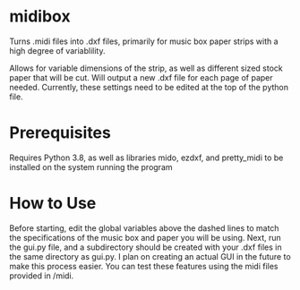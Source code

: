 # midibox
Turns .midi files into .dxf files, primarily for music box paper strips with a high degree of variablility. 

Allows for variable dimensions of the strip, as well as different sized stock paper that will be cut. Will output a new .dxf file for each page of paper needed. Currently, these settings need to be edited at the top of the python file.

# Prerequisites
Requires Python 3.8, as well as libraries mido, ezdxf, and pretty_midi to be installed on the system running the program

# How to Use
Before starting, edit the global variables above the dashed lines to match the specifications of the music box and paper you will be using. Next, run the gui.py file, and a subdirectory should be created with your .dxf files in the same directory as gui.py. I plan on creating an actual GUI in the future to make this process easier. You can test these features using the midi files provided in /midi.


